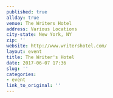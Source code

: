 ```yaml
---
published: true
allday: true
venue: The Writers Hotel
address: Various Locations
city-state: New York, NY
zip: ''
website: http://www.writershotel.com/
layout: event
title: The Writer's Hotel
date: 2017-06-07 17:36
slug: ''
categories:
- event
link_to_original: ''
---
```

